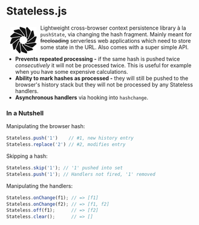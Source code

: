 # Stateless.js

<img src="https://raw.githubusercontent.com/eugene-eeo/stateless.js/master/media/small.png" hspace="10" vspace="6" align="left"/>

Lightweight cross-browser context persistence library à la
``pushState``, via changing the hash fragment. Mainly meant
for ~~freeloading~~ serverless web applications which need
to store some state in the URL. Also comes with a super
simple API.

 - **Prevents repeated processing -** if the same hash is
 pushed twice *consecutively* it will not be processed twice.
 This is useful for example when you have some expensive
 calculations.
 - **Ability to mark hashes as processed -** they will still
 be pushed to the browser's history stack but they will not
 be processed by any Stateless handlers.
 - **Asynchronous handlers** via hooking into `hashchange`.

### In a Nutshell

Manipulating the browser hash:

```js
Stateless.push('1')    // #1, new history entry
Stateless.replace('2') // #2, modifies entry
```

Skipping a hash:

```js
Stateless.skip('1'); // '1' pushed into set
Stateless.push('1'); // Handlers not fired, '1' removed
```

Manipulating the handlers:

```js
Stateless.onChange(f1); // => [f1]
Stateless.onChange(f2); // => [f1, f2]
Stateless.off(f1);      // => [f2]
Stateless.clear();      // => []
```
